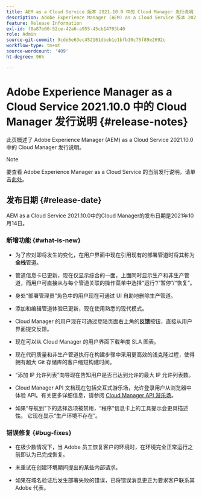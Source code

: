 ```yaml
---
title: AEM as a Cloud Service 版本 2021.10.0 中的 Cloud Manager 发行说明
description: Adobe Experience Manager (AEM) as a Cloud Service 版本 2021.10.0 中的 Cloud Manager 发行说明
feature: Release Information
exl-id: f8a87b00-52ce-42a6-a955-45cb14703b40
role: Admin
source-git-commit: 9cde6e63ec452161dbeb1e1bfb10c75f89e2692c
workflow-type: tm+mt
source-wordcount: '409'
ht-degree: 96%

---
```


# Adobe Experience Manager as a Cloud Service 2021.10.0 中的 Cloud Manager 发行说明 {#release-notes}

此页概述了 Adobe Experience Manager (AEM) as a Cloud Service 2021.10.0 中的 Cloud Manager 发行说明。

>[!NOTE]
>要查看 Adobe Experience Manager as a Cloud Service 的当前发行说明，请单击[此处](https://experienceleague.adobe.com/docs/experience-manager-cloud-service/content/release-notes/release-notes/release-notes-current.html)。

## 发布日期 {#release-date}

AEM as a Cloud Service 2021.10.0中的Cloud Manager的发布日期是2021年10月14日。


### 新增功能 {#what-is-new}

* 为了应对即将发生的变化，在用户界面中现在引用现有的部署管道时将其称为&#x200B;**全栈**&#x200B;管道。

* 管道信息卡已更新，现在仅显示综合的一面，上面同时显示生产和非生产管道，而用户可直接从与每个管道关联的操作菜单中选择“运行”/“暂停”/“恢复”。

* 身处“部署管理员”角色中的用户现在可通过 UI 自助地删除生产管道。

* 添加和编辑管道体验已更新，现在使用熟悉的现代模式。

* Cloud Manager 的用户现在可通过登陆页面右上角的&#x200B;**反馈**&#x200B;按钮，直接从用户界面提交反馈。

* 现在可以从 Cloud Manager 的用户界面下载年度 SLA 图表。

* 现在代码质量和非生产管道执行在构建步骤中采用更高效的浅克隆过程，使得拥有超大 Git 存储库的客户缩短构建时间。

* “添加 IP 允许列表”向导现在告知用户是否已达到允许的最大 IP 允许列表数。

* Cloud Manager API 文档现在包括交互式游乐场，允许登录用户从浏览器中体验 API。有关更多详细信息，请参阅 [Cloud Manager API 游乐场](https://developer.adobe.com/experience-cloud/cloud-manager/reference/playground/)。

* 如果“导航到”下的选择选项被禁用，“程序”信息卡上的工具提示会更具描述性。 它现在显示“生产环境不存在”。

### 错误修复 {#bug-fixes}

* 在极少数情况下，当 Adobe 员工恢复客户的环境时，在环境完全正常运行之前即认为已完成恢复。

* 未重试在创建环境期间提出的某些内部请求。

* 如果在域名验证后发生部署失败的错误，已将错误消息更正为要求客户联系其 Adobe 代表。
